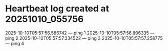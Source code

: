 # Heartbeat log created at 20251010_055756
2025-10-10T05:57:56.586742 — ping 1
2025-10-10T05:57:56.806335 — ping 2
2025-10-10T05:57:57.034522 — ping 3
2025-10-10T05:57:57.258775 — ping 4
